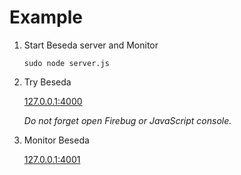 Example
============

1. Start Beseda server and Monitor

   `sudo node server.js`
2. Try Beseda

   [127.0.0.1:4000](http://127.0.0.1:4000)

   _Do not forget open Firebug or JavaScript console._
3. Monitor Beseda

   [127.0.0.1:4001](http://127.0.0.1:4001)